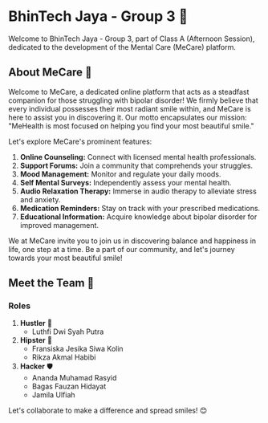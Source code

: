 # BhinTech Jaya - Group 3 🌟
Welcome to BhinTech Jaya - Group 3, part of Class A (Afternoon Session), dedicated to the development of the Mental Care (MeCare) platform.

## About MeCare 💙
Welcome to MeCare, a dedicated online platform that acts as a steadfast companion for those struggling with bipolar disorder! We firmly believe that every individual possesses their most radiant smile within, and MeCare is here to assist you in discovering it. Our motto encapsulates our mission: "MeHealth is most focused on helping you find your most beautiful smile."

Let's explore MeCare's prominent features:

1. **Online Counseling:**
   Connect with licensed mental health professionals.
2. **Support Forums:**
   Join a community that comprehends your struggles.
3. **Mood Management:**
   Monitor and regulate your daily moods.
4. **Self Mental Surveys:**
   Independently assess your mental health.
5. **Audio Relaxation Therapy:**
   Immerse in audio therapy to alleviate stress and anxiety.
6. **Medication Reminders:**
   Stay on track with your prescribed medications.
7. **Educational Information:**
   Acquire knowledge about bipolar disorder for improved management.

We at MeCare invite you to join us in discovering balance and happiness in life, one step at a time. Be a part of our community, and let's journey towards your most beautiful smile!

## Meet the Team 👋

### Roles
1. **Hustler** 💼
   - Luthfi Dwi Syah Putra
2. **Hipster** 🎨
   - Fransiska Jesika Siwa Kolin
   - Rikza Akmal Habibi
3. **Hacker** 🛡️
   - Ananda Muhamad Rasyid
   - Bagas Fauzan Hidayat
   - Jamila Ulfiah

Let's collaborate to make a difference and spread smiles! 😊
